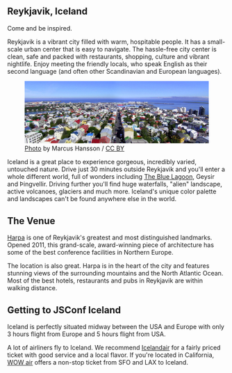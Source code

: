 ## Reykjavik, Iceland

Come and be inspired.

Reykjavik is a vibrant city filled with warm, hospitable people. It has a small-scale urban center that is easy to navigate. The hassle-free city center is clean, safe and packed with restaurants, shopping, culture and vibrant nightlife. Enjoy meeting the friendly locals, who speak English as their second language (and often other Scandinavian and European languages).

<figure><a href="https://www.flickr.com/photos/marcus_hansson/209904011" target="_blank"><img alt="Reykjavik" src="/images/reykjavik.jpg"></a><figcaption><a href="https://www.flickr.com/photos/marcus_hansson/209904011" target="_blank">Photo</a> by Marcus Hansson / <a href="https://creativecommons.org/licenses/by/2.0/" target="_blank">CC BY</a></figcaption></figure>

Iceland is a great place to experience gorgeous, incredibly varied, untouched nature. Drive just 30 minutes outside Reykjavik and you'll enter a whole different world, full of wonders including <a href="http://www.bluelagoon.com" target="_blank">The Blue Lagoon</a>, Geysir and Þingvellir. Driving further you'll find huge waterfalls, "alien" landscape, active volcanoes, glaciers and much more. Iceland's unique color palette and landscapes can't be found anywhere else in the world.

## The Venue

<a href="http://en.harpa.is/harpa/access" target="_blank">Harpa</a> is one of Reykjavik's greatest and most distinguished landmarks. Opened 2011, this grand-scale, award-winning piece of architecture has some of the best conference facilities in Northern Europe.

The location is also great. Harpa is in the heart of the city and features stunning views of the surrounding mountains and the North Atlantic Ocean. Most of the best hotels, restaurants and pubs in Reykjavik are within walking distance.

## Getting to JSConf Iceland

Iceland is perfectly situated midway between the USA and Europe with only 3 hours flight from Europe and 5 hours flight from USA.

A lot of airliners fly to Iceland. We recommend <a href="http://www.icelandair.com" target="_blank">Icelandair</a> for a fairly priced ticket with good service and a local flavor. If you're located in California, <a href="http://wowair.com" target="_blank">WOW air</a> offers a non-stop ticket from SFO and LAX to Iceland.
